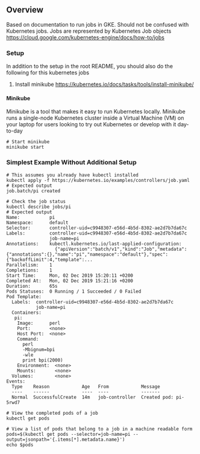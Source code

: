 ## Overview
Based on documentation to run jobs in GKE. Should not be confused with Kubernetes jobs. Jobs are represented by Kubernetes Job objects
https://cloud.google.com/kubernetes-engine/docs/how-to/jobs


### Setup
In addition to the setup in the root README, you should also do the following for this kubernetes jobs

1. Install minikube https://kubernetes.io/docs/tasks/tools/install-minikube/


#### Minikube
Minikube is a tool that makes it easy to run Kubernetes locally. Minikube runs a single-node Kubernetes cluster inside a Virtual Machine (VM) on your laptop for users looking to try out Kubernetes or develop with it day-to-day

```
# Start minikube
minikube start
```

### Simplest Example Without Additional Setup
```
# This assumes you already have kubectl installed
kubectl apply -f https://kubernetes.io/examples/controllers/job.yaml
# Expected output
job.batch/pi created
```
```
# Check the job status
kubectl describe jobs/pi
# Expected output
Name:           pi
Namespace:      default
Selector:       controller-uid=c9948307-e56d-4b5d-8302-ae2d7b7da67c
Labels:         controller-uid=c9948307-e56d-4b5d-8302-ae2d7b7da67c
                job-name=pi
Annotations:    kubectl.kubernetes.io/last-applied-configuration:
                  {"apiVersion":"batch/v1","kind":"Job","metadata":{"annotations":{},"name":"pi","namespace":"default"},"spec":{"backoffLimit":4,"template":...
Parallelism:    1
Completions:    1
Start Time:     Mon, 02 Dec 2019 15:20:11 +0200
Completed At:   Mon, 02 Dec 2019 15:21:16 +0200
Duration:       65s
Pods Statuses:  0 Running / 1 Succeeded / 0 Failed
Pod Template:
  Labels:  controller-uid=c9948307-e56d-4b5d-8302-ae2d7b7da67c
           job-name=pi
  Containers:
   pi:
    Image:      perl
    Port:       <none>
    Host Port:  <none>
    Command:
      perl
      -Mbignum=bpi
      -wle
      print bpi(2000)
    Environment:  <none>
    Mounts:       <none>
  Volumes:        <none>
Events:
  Type    Reason            Age   From            Message
  ----    ------            ----  ----            -------
  Normal  SuccessfulCreate  14m   job-controller  Created pod: pi-5rwd7
```
```
# View the completed pods of a job
kubectl get pods
```
```
# View a list of pods that belong to a job in a machine readable form
pods=$(kubectl get pods --selector=job-name=pi --output=jsonpath='{.items[*].metadata.name}')
echo $pods
```
